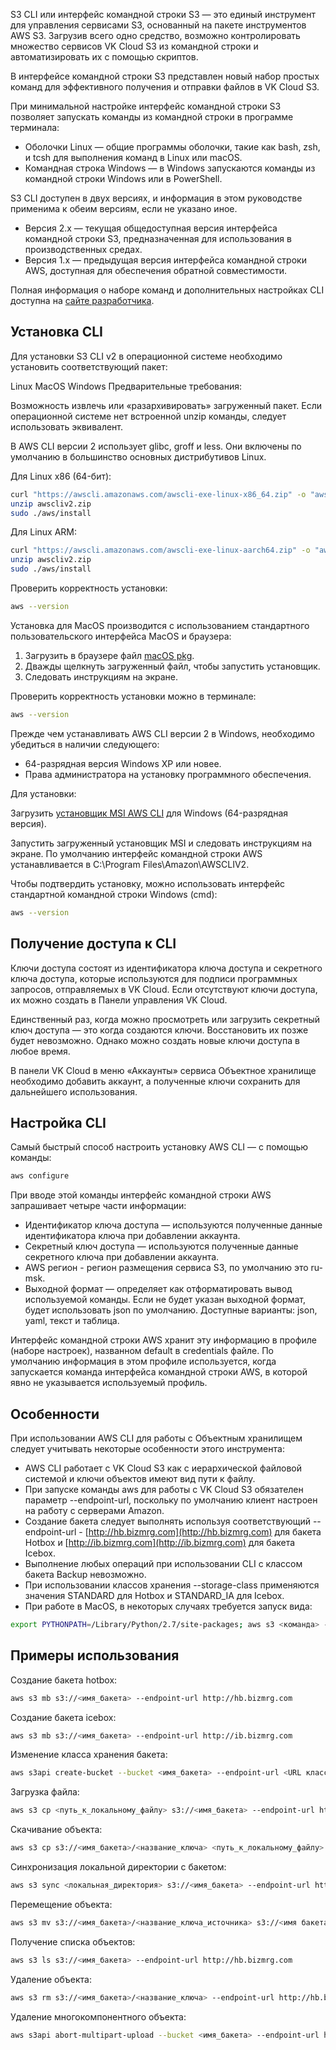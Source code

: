 S3 CLI или интерфейс командной строки S3 — это единый инструмент для управления сервисами S3, основанный на пакете инструментов AWS S3. Загрузив всего одно средство, возможно контролировать множество сервисов VK Cloud S3 из командной строки и автоматизировать их с помощью скриптов.

В интерфейсе командной строки S3 представлен новый набор простых команд для эффективного получения и отправки файлов в VK Cloud S3.

При минимальной настройке интерфейс командной строки S3 позволяет запускать команды из командной строки в программе терминала:

- Оболочки Linux — общие программы оболочки, такие как bash, zsh, и tcsh для выполнения команд в Linux или macOS.
- Командная строка Windows — в Windows запускаются команды из командной строки Windows или в PowerShell.

S3 CLI доступен в двух версиях, и информация в этом руководстве применима к обеим версиям, если не указано иное.

- Версия 2.x — текущая общедоступная версия интерфейса командной строки S3, предназначенная для использования в производственных средах.
- Версия 1.x — предыдущая версия интерфейса командной строки AWS, доступная для обеспечения обратной совместимости.

Полная информация о наборе команд и дополнительных настройках CLI доступна на [сайте разработчика](https://docs.aws.amazon.com/cli/index.html).

## Установка CLI

Для установки S3 CLI v2 в операционной системе необходимо установить соответствующий пакет:

<tabs>
<tablist>
<tab>Linux</tab>
<tab>MacOS</tab>
<tab>Windows</tab>
</tablist>
<tabpanel>
Предварительные требования:

Возможность извлечь или «разархивировать» загруженный пакет. Если операционной системе нет встроенной unzip команды, следует использовать эквивалент.

В AWS CLI версии 2 использует glibc, groff и less. Они включены по умолчанию в большинство основных дистрибутивов Linux.

Для Linux x86 (64-бит):

```bash
curl "https://awscli.amazonaws.com/awscli-exe-linux-x86_64.zip" -o "awscliv2.zip"
unzip awscliv2.zip
sudo ./aws/install
```

Для Linux ARM:

```bash
curl "https://awscli.amazonaws.com/awscli-exe-linux-aarch64.zip" -o "awscliv2.zip"
unzip awscliv2.zip
sudo ./aws/install
```

Проверить корректность установки:

```bash
aws --version
```

</tabpanel>
<tabpanel>

Установка для MacOS производится с использованием стандартного пользовательского интерфейса MacOS и браузера:

1.  Загрузить в браузере файл [macOS pkg](https://awscli.amazonaws.com/AWSCLIV2.pkg).
2.  Дважды щелкнуть загруженный файл, чтобы запустить установщик.
3.  Следовать инструкциям на экране.

Проверить корректность установки можно в терминале:

```bash
aws --version
```

</tabpanel>
<tabpanel>

Прежде чем устанавливать AWS CLI версии 2 в Windows, необходимо убедиться в наличии следующего:

- 64-разрядная версия Windows XP или новее.
- Права администратора на установку программного обеспечения.

Для установки:

Загрузить [установщик MSI AWS CLI](https://awscli.amazonaws.com/AWSCLIV2.msi) для Windows (64-разрядная версия).

Запустить загруженный установщик MSI и следовать инструкциям на экране. По умолчанию интерфейс командной строки AWS устанавливается в C:\\Program Files\\Amazon\\AWSCLIV2.

Чтобы подтвердить установку, можно использовать интерфейс стандартной командной строки Windows (cmd):

```bash
aws --version
```

</tabpanel>
</tabs>

## Получение доступа к CLI

Ключи доступа состоят из идентификатора ключа доступа и секретного ключа доступа, которые используются для подписи программных запросов, отправляемых в VK Cloud. Если отсутствуют ключи доступа, их можно создать в Панели управления VK Cloud.

Единственный раз, когда можно просмотреть или загрузить секретный ключ доступа — это когда создаются ключи. Восстановить их позже будет невозможно. Однако можно создать новые ключи доступа в любое время.

В панели VK Cloud в меню «Аккаунты» сервиса Объектное хранилище необходимо добавить аккаунт, а полученные ключи сохранить для дальнейшего использования.

## Настройка CLI

Самый быстрый способ настроить установку AWS CLI — с помощью команды:

```bash
aws configure
```

При вводе этой команды интерфейс командной строки AWS запрашивает четыре части информации:

- Идентификатор ключа доступа — используются полученные данные идентификатора ключа при добавлении аккаунта.
- Секретный ключ доступа — используются полученные данные секретного ключа при добавлении аккаунта.
- AWS регион - регион размещения сервиса S3, по умолчанию это ru-msk.
- Выходной формат — определяет как отформатировать вывод используемой команды. Если не будет указан выходной формат, будет использовать json по умолчанию. Доступные варианты: json, yaml, текст и таблица.

Интерфейс командной строки AWS хранит эту информацию в профиле (наборе настроек), названном default в credentials файле. По умолчанию информация в этом профиле используется, когда запускается команда интерфейса командной строки AWS, в которой явно не указывается используемый профиль.

## Особенности

При использовании AWS CLI для работы с Объектным хранилищем следует учитывать некоторые особенности этого инструмента:

- AWS CLI работает с VK Cloud S3 как с иерархической файловой системой и ключи объектов имеют вид пути к файлу.
- При запуске команды aws для работы с VK Cloud S3 обязателен параметр --endpoint-url, поскольку по умолчанию клиент настроен на работу с серверами Amazon.
- Создание бакета следует выполнять используя соответствующий --endpoint-url - [http://hb.bizmrg.com](http://hb.bizmrg.com) для бакета Hotbox и [http://ib.bizmrg.com](http://ib.bizmrg.com) для бакета Icebox.
- Выполнение любых операций при использовании CLI с классом бакета Backup невозможно.
- При использовании классов хранения --storage-class применяются значения STANDARD для Hotbox и STANDARD_IA для Icebox.
- При работе в MacOS, в некоторых случаях требуется запуск вида:

```bash
export PYTHONPATH=/Library/Python/2.7/site-packages; aws s3 <команда> --endpoint-url=http://hb.bizmrg.com
```

## Примеры использования

Создание бакета hotbox:

```bash
aws s3 mb s3://<имя_бакета> --endpoint-url http://hb.bizmrg.com
```

Создание бакета icebox:

```bash
aws s3 mb s3://<имя_бакета> --endpoint-url http://ib.bizmrg.com
```

Изменение класса хранения бакета:

```bash
aws s3api create-bucket --bucket <имя_бакета> --endpoint-url <URL класса хранения назначения> --cli-input-json "{\"Bucket\": {\"storage-class\": \"<значение_класса_назначения>\"}}"
```

Загрузка файла:

```bash
aws s3 cp <путь_к_локальному_файлу> s3://<имя_бакета> --endpoint-url http://hb.bizmrg.com
```

Скачивание объекта:

```bash
aws s3 cp s3://<имя_бакета>/<название_ключа> <путь_к_локальному_файлу> --endpoint-url http://hb.bizmrg.com
```

Синхронизация локальной директории с бакетом:

```bash
aws s3 sync <локальная_директория> s3://<имя_бакета> --endpoint-url http://hb.bizmrg.com
```

Перемещение объекта:

```bash
aws s3 mv s3://<имя_бакета>/<название_ключа_источника> s3://<имя бакета>/<название_ключа_назначения> --endpoint-url http://hb.bizmrg.com
```

Получение списка объектов:

```bash
aws s3 ls s3://<имя_бакета> --endpoint-url http://hb.bizmrg.com
```

Удаление объекта:

```bash
aws s3 rm s3://<имя_бакета>/<название_ключа> --endpoint-url http://hb.bizmrg.com
```

Удаление многокомпонентного объекта:

```bash
aws s3api abort-multipart-upload --bucket <имя_бакета> --endpoint-url http://hb.bizmrg.com --key large_test_file --upload-id <ID_объекта_многокомпонентной_загрузки>
```
